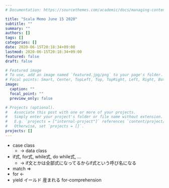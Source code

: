 ```yaml
---
# Documentation: https://sourcethemes.com/academic/docs/managing-content/

title: "Scala Memo June 15 2020"
subtitle: ""
summary: ""
authors: []
tags: []
categories: []
date: 2020-06-15T20:18:34+09:00
lastmod: 2020-06-15T20:18:34+09:00
featured: false
draft: false

# Featured image
# To use, add an image named `featured.jpg/png` to your page's folder.
# Focal points: Smart, Center, TopLeft, Top, TopRight, Left, Right, BottomLeft, Bottom, BottomRight.
image:
  caption: ""
  focal_point: ""
  preview_only: false

# Projects (optional).
#   Associate this post with one or more of your projects.
#   Simply enter your project's folder or file name without extension.
#   E.g. `projects = ["internal-project"]` references `content/project/deep-learning/index.md`.
#   Otherwise, set `projects = []`.
projects: []
---
```


- case class
  - -> data class
- if式, for式, while式, do while式, ...
  - -> if文とかは全部式になってるからif式という呼び名になる
- match =>
- for <-
- yield イールド 産まれる for-comprehension

